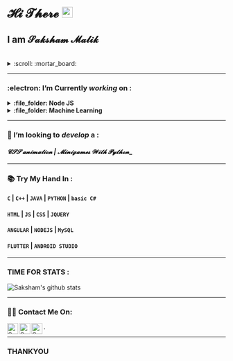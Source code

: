 <h1> 𝓗𝓲 𝓣𝓱𝓮𝓻𝓮  <img src="https://media.giphy.com/media/hvRJCLFzcasrR4ia7z/giphy.gif" width="25px"></strong></h1>
<p> <h2>I am <b> 𝓢𝓪𝓴𝓼𝓱𝓪𝓶 𝓜𝓪𝓵𝓲𝓴 </b></h2></p>&nbsp;

<details>
  <summary>:scroll: :mortar_board:
  </summary>
  <h4>:beginner: 3rd Year Student </h4>
  <h4>:beginner: CSE </h4>
  <h4>:beginner: Python & JAVA </h4>
  <h4>:clock1: Coder :clock8:</h4>
  <h4>:office: Chitkara University <h4>
</details>
    
---  

###  :electron: I’m Currently _working_ on :
<details><summary><span>
  <strong>:file_folder:  Node JS </strong></span> </summary>
  :computer:<strong>:file_folder:  GUI Python</strong><br>
</details>
<details><summary><span>
  <strong>:file_folder:  Machine Learning </strong></span> </summary>
  :computer:<strong>:file_folder:  Data Engineering </strong><br>
</details>
<hr>

### 🤔 I’m looking to _develop_ a :
#### _𝓒𝓢𝓢 𝓪𝓷𝓲𝓶𝓪𝓽𝓲𝓸𝓷 |  𝓜𝓲𝓷𝓲𝓰𝓪𝓶𝓮𝓼 𝓦𝓲𝓽𝓱 𝓟𝔂𝓽𝓱𝓸𝓷__

<hr>

### 📚	Try My Hand In :

#### ```C``` | ```C++``` | ```JAVA``` | ```PYTHON``` | ```basic C#```
#### ```HTML``` | ```JS``` | ```CSS``` | ```JQUERY```
#### ```ANGULAR``` | ```NODEJS``` | ```MySQL```
#### ```FLUTTER``` | ```ANDROID STUDIO```

<hr>

### TIME FOR STATS :

![Saksham's github stats](https://github-readme-stats.vercel.app/api?username=SaKsHaMaLiK&show_icons=true&theme=dark)

<hr>

### :man_technologist: Contact Me On:


<a href="https://sourcerer.io/SaKsHaMaLiK/">
  <img align="left" alt="Sparsh's Sourcerer" width="25px" src="https://cdn.jsdelivr.net/npm/simple-icons@v3/icons/sahibinden.svg" /></a>
<a href="www.instagram.com/sakshammalik5/">
  <img align="left" alt="Sparsh's Instagram" width="25px" src="https://cdn.jsdelivr.net/npm/simple-icons@v3/icons/instagram.svg" /></a>
<a href="https://www.linkedin.com/in/saksham-malik-a7b13318b/">
  <img align="left" alt="Sparsh's LinkdeIN" width="25px" src="https://cdn.jsdelivr.net/npm/simple-icons@v3/icons/linkedin.svg" /></a>
  .

---
### __THANKYOU__ 

